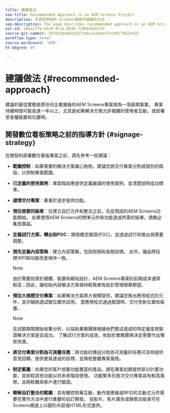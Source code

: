 ```yaml
---
title: 建議做法
seo-title: Recommended Approach in an AEM Screens Project
description: 本頁說明AEM Screens專案中建議的方法
seo-description: The page describes recommended approach in an AEM Screens project
exl-id: 28aacffa-e9c9-4ccb-8038-720bb3e02a3f
source-git-commit: 707833ddd8ab2573abcac4e9a77ec88778624435
workflow-type: tm+mt
source-wordcount: '439'
ht-degree: 0%

---
```


# 建議做法 {#recommended-approach}

建議的最佳實務是將任何企業層級的AEM Screens專案視為一項長期事業。 專案持續時間可能長達一年以上，尤其是如果解決方案允許複雜的使用者互動，或部署至各種裝置和位置時。

## 開發數位看板策略之前的指導方針 {#signage-strategy}

在開發和部署數位看板專案之前，請先參考一些建議：

* **範圍控制**：如果需要的解決方案雄心勃勃，建議您將交付專案分割成個別的階段，以控制專案範圍。

* **已定義的使用案例**：專案階段應提供定義嚴謹的使用案例，並清楚說明成功標準。

* **遞增交付專案**：著重於逐步提供功能。

* **預估想要的結果**：在建立自訂元件和整合之前，先從現成的AEM Screens功能開始。 如果使用AEM Screens的標準元件和功能達成所需的結果，請務必集思廣益。

* **定義試行方案、轉出和POC**：開發概念驗證(POC)，並透過試行和推出視需要調整。

* **預先定義內容策略**：建立內容策略，包括短期和長期目標。 此外，讓品牌目標/KPI與功能改進保持一致。

   >[!NOTE]
   >
   > 由於需要投資於硬體、裝置和網站設計，AEM Screens專案的前期成本通常較高；因此，讓初始內容解決方案保持較簡單有助於管理預算期望。

* **預估大規模交付專案**：如果解決方案將大規模提供，建議您推出應用程式的元件，並仔細挑選試驗位置供試用。 當應用程式通過驗證時，交付至新位置和裝置。

   >[!NOTE]
   >
   > 在試驗期間開始收集分析，以協助業務團隊根據他們嘗試達成的特定量度來驗證解決方案是否成功。 了解試行方案的成效，有助於業務團隊決定需要作出哪些改進。

* **將交付專案分割為可測量任務**：將功能的傳送分割為可測量的任務可及時提供意見回饋、提供更易達成的目標，並降低整體專案風險。

* **制定藍圖**：如果您的客戶想要功能豐富的產品，請在專案初期提供部分計畫功能，並排程其他功能以供未來階段使用。 功能繁多的首次交付專案具有較高風險，且將較難與客戶進行驗證。

* **瞭解自訂整合的範圍**：具有觸控熒幕互動、動作感應器或RFID的互動式元件需要在實作方法中進行重要的自訂開發。 投影片、影片廣告或靜態功能表可在Screens頻道上以圖形內容或HTML形式提供。
